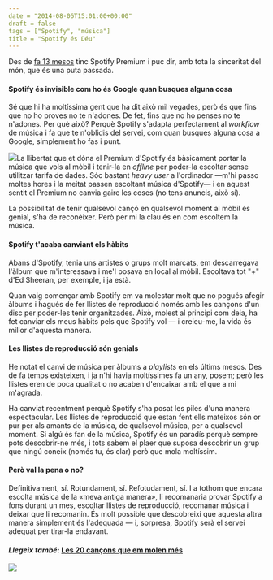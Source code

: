 ```yaml
---
date = "2014-08-06T15:01:00+00:00"
draft = false
tags = ["Spotify", "música"]
title = "Spotify és Déu"
---
```

<span class="pDropCap">D</span>es de [fa 13 mesos](http://instagram.com/p/cMcYaqAwyq/) tinc Spotify Premium i puc dir, amb tota la sinceritat del món, que és una puta passada.

<!-- more -->

#### Spotify és invisible com ho és Google quan busques alguna cosa

Sé que hi ha moltíssima gent que ha dit això mil vegades, però és que fins que no ho proves no te n'adones. De fet, fins que no ho penses no te n'adones. Per què això? Perquè Spotify s'adapta perfectament al *workflow* de música i fa que te n'oblidis del servei, com quan busques alguna cosa a Google, simplement ho fas i punt.

<img class="pImageRight" src="http://33.media.tumblr.com/b923d7b610d71d6a36cbfb4651853e2c/tumblr_n9t3igVfgT1s4fsg1o1_500.jpg" />La llibertat que et dóna el Premium d'Spotify és bàsicament portar la música que vols al mòbil i tenir-la en *offline* per poder-la escoltar sense utilitzar tarifa de dades. Sóc bastant *heavy user* a l'ordinador —m'hi passo moltes hores i la meitat passen escoltant música d'Spotify— i en aquest sentit el Premium no canvia gaire les coses (no tens anuncis, això sí).
 
La possibilitat de tenir qualsevol cançó en qualsevol moment al mòbil és genial, s'ha de reconèixer. Però per mi la clau és en com escoltem la música. 

#### Spotify t'acaba canviant els hàbits

Abans d'Spotify, tenia uns artistes o grups molt marcats, em descarregava l'àlbum que m'interessava i me'l posava en local al mòbil. Escoltava tot "+" d'Ed Sheeran, per exemple, i ja està. 

Quan vaig començar amb Spotify em va molestar molt que no pogués afegir àlbums i hagués de fer llistes de reproducció només amb les cançons d'un disc per poder-les tenir organitzades. Això, molest al principi com deia, ha fet canviar els meus hàbits pels que Spotify vol — i creieu-me, la vida és millor d'aquesta manera.

#### Les llistes de reproducció són genials

He notat el canvi de música per àlbums a *playlists* en els últims mesos. Des de fa temps existeixen, i ja n'hi havia moltíssimes fa un any, posem; però les llistes eren de poca qualitat o no acaben d'encaixar amb el que a mi m'agrada.

Ha canviat recentment perquè Spotify s'ha posat les piles d'una manera espectacular. Les llistes de reproducció que estan fent ells mateixos són or pur per als amants de la música, de qualsevol música, per a qualsevol moment. Si algú és fan de la música, Spotify és un paradís perquè sempre pots descobrir-ne més, i tots sabem el plaer que suposa descobrir un grup que ningú coneix (només tu, és clar) però que mola moltíssim. 

#### Però val la pena o no?

Definitivament, sí. Rotundament, sí. Refotudament, sí. I a tothom que encara escolta música de la «meva antiga manera», li recomanaria provar Spotify a fons durant un mes, escoltar llistes de reproducció, recomanar música i deixar que li recomanin. És molt possible que descobreixi que aquesta altra manera simplement és l'adequada — i, sorpresa, Spotify serà el servei adequat per tirar-la endavant. 

#### *Llegeix també*: [Les 20 cançons que em molen més](http://enricllonch.com/post/94055052088/les-20-cancons-que-em-molen-mes)

<img id="splash" src="https://s3.amazonaws.com/ooomf-com-files/6Icr9fARMmTjTHqTzK8z_DSC_0123.jpg"/>